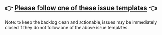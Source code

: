 ## 👉 [Please follow one of these issue templates](https://github.com/gregberge/react-merge-refs/issues/new/choose) 👈

Note: to keep the backlog clean and actionable, issues may be immediately closed if they do not follow one of the above issue templates.
